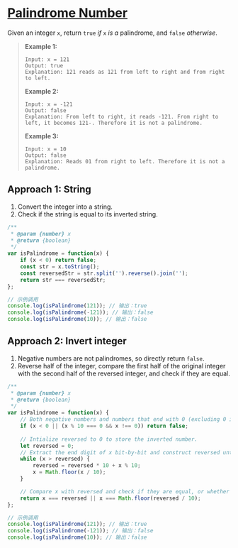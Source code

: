 # [Palindrome Number](https://leetcode.cn/problems/palindrome-number/)

Given an integer `x`, return `true` *if* `x` *is a* palindrome, and `false` *otherwise*.

> **Example 1:**
>
> ```
> Input: x = 121
> Output: true
> Explanation: 121 reads as 121 from left to right and from right to left.
> ```
>
> **Example 2:**
>
> ```
> Input: x = -121
> Output: false
> Explanation: From left to right, it reads -121. From right to left, it becomes 121-. Therefore it is not a palindrome.
> ```
>
> **Example 3:**
>
> ```
> Input: x = 10
> Output: false
> Explanation: Reads 01 from right to left. Therefore it is not a palindrome.
> ```

## Approach 1: String

1. Convert the integer into a string.
2. Check if the string is equal to its inverted string.

```js
/**
 * @param {number} x
 * @return {boolean}
 */
var isPalindrome = function(x) {
    if (x < 0) return false;
    const str = x.toString();
    const reversedStr = str.split('').reverse().join('');
    return str === reversedStr;
};

// 示例调用
console.log(isPalindrome(121)); // 输出：true
console.log(isPalindrome(-121)); // 输出：false
console.log(isPalindrome(10)); // 输出：false
```



## Approach 2: Invert integer

1. Negative numbers are not palindromes, so directly return `false`.
2. Reverse half of the integer, compare the first half of the original integer with the second half of the reversed integer, and check if they are equal.

```js
/**
 * @param {number} x
 * @return {boolean}
 */
var isPalindrome = function(x) {
    // Both negative numbers and numbers that end with 0 (excluding 0 itself) are not palindromes.
    if (x < 0 || (x % 10 === 0 && x !== 0)) return false; 
	
    // Intialize reversed to 0 to store the inverted number.
    let reversed = 0;
    // Extract the end digit of x bit-by-bit and construct reversed until x is less than or equal to reversed.
    while (x > reversed) {
        reversed = reversed * 10 + x % 10;
        x = Math.floor(x / 10);
    }

    // Compare x with reversed and check if they are equal, or whether x is equal to reversed after removing the last bit.
    return x === reversed || x === Math.floor(reversed / 10);
};

// 示例调用
console.log(isPalindrome(121)); // 输出：true
console.log(isPalindrome(-121)); // 输出：false
console.log(isPalindrome(10)); // 输出：false
```

